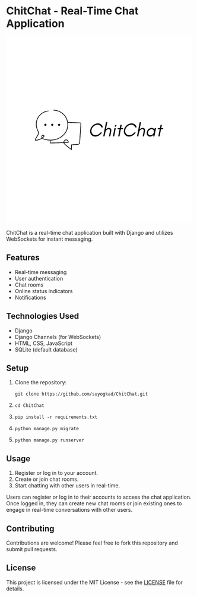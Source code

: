 # ChitChat - Real-Time Chat Application

![ChitChat Logo](Logo.png)

ChitChat is a real-time chat application built with Django and utilizes WebSockets for instant messaging.

## Features
- Real-time messaging
- User authentication
- Chat rooms
- Online status indicators
- Notifications

## Technologies Used
- Django
- Django Channels (for WebSockets)
- HTML, CSS, JavaScript
- SQLite (default database)

## Setup
1. Clone the repository:

   ```shell
   git clone https://github.com/suyogkad/ChitChat.git
   ```
2. ```shell
   cd ChitChat
   ```
   
3.
   ```shell
   pip install -r requirements.txt
   ```
   
5.
   ```shell
   python manage.py migrate
   ```
6.
   ```shell
   python manage.py runserver
   ```

## Usage
1. Register or log in to your account.
2. Create or join chat rooms.
3. Start chatting with other users in real-time.

Users can register or log in to their accounts to access the chat application. Once logged in, they can create new chat rooms or join existing ones to engage in real-time conversations with other users.

## Contributing
Contributions are welcome! Please feel free to fork this repository and submit pull requests.

## License
This project is licensed under the MIT License - see the [LICENSE](LICENSE) file for details.   
